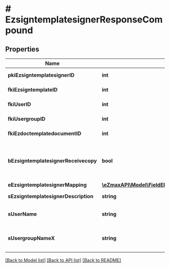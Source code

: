# # EzsigntemplatesignerResponseCompound

## Properties

Name | Type | Description | Notes
------------ | ------------- | ------------- | -------------
**pkiEzsigntemplatesignerID** | **int** | The unique ID of the Ezsigntemplatesigner |
**fkiEzsigntemplateID** | **int** | The unique ID of the Ezsigntemplate |
**fkiUserID** | **int** | The unique ID of the User | [optional]
**fkiUsergroupID** | **int** | The unique ID of the Usergroup | [optional]
**fkiEzdoctemplatedocumentID** | **int** | The unique ID of the Ezdoctemplatedocument | [optional]
**bEzsigntemplatesignerReceivecopy** | **bool** | If this flag is true. The signatory will receive a copy of every signed Ezsigndocument even if it ain&#39;t required to sign the document. | [optional]
**eEzsigntemplatesignerMapping** | [**\eZmaxAPI\Model\FieldEEzsigntemplatesignerMapping**](FieldEEzsigntemplatesignerMapping.md) |  | [optional]
**sEzsigntemplatesignerDescription** | **string** | The description of the Ezsigntemplatesigner |
**sUserName** | **string** | The description of the User in the language of the requester | [optional]
**sUsergroupNameX** | **string** | The Name of the Usergroup in the language of the requester | [optional]

[[Back to Model list]](../../README.md#models) [[Back to API list]](../../README.md#endpoints) [[Back to README]](../../README.md)
